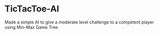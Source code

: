 # TicTacToe-AI
Made a simple AI to give a moderate level challenge to a competent player using Min-Max Game Tree.
